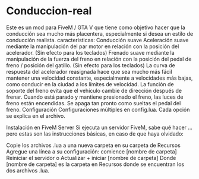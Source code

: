# Conduccion-real
Este es un mod para FiveM / GTA V que tiene como objetivo hacer que la conducción sea mucho más placentera, especialmente si desea un estilo de conducción realista.
caracteristicas:
Conducción suave
Aceleración suave mediante la manipulación del par motor en relación con la posición del acelerador. (Sin efecto para los teclados)
Frenado suave mediante la manipulación de la fuerza del freno en relación con la posición del pedal de freno / posición del gatillo. (Sin efecto para los teclados)
La curva de respuesta del acelerador reasignada hace que sea mucho más fácil mantener una velocidad constante, especialmente a velocidades más bajas, como conducir en la ciudad a los límites de velocidad.
La función de soporte del freno evita que el vehículo cambie de dirección después de frenar.
Cuando está parado y mantiene presionado el freno, las luces de freno están encendidas. Se apaga tan pronto como sueltas el pedal del freno.
Configuración
Configuraciones múltiples en config.lua. Cada opción se explica en el archivo.

Instalación en FiveM Server
Si ejecuta un servidor FiveM, sabe qué hacer ... pero estas son las instrucciones básicas, en caso de que haya olvidado:

Copie los archivos .lua a una nueva carpeta en su carpeta de Recursos
Agregue una línea a su configuración: comience [nombre de carpeta]
Reiniciar el servidor o
Actualizar + iniciar [nombre de carpeta]
Donde [nombre de carpeta] es la carpeta en Recursos donde se encuentran los dos archivos .lua.
